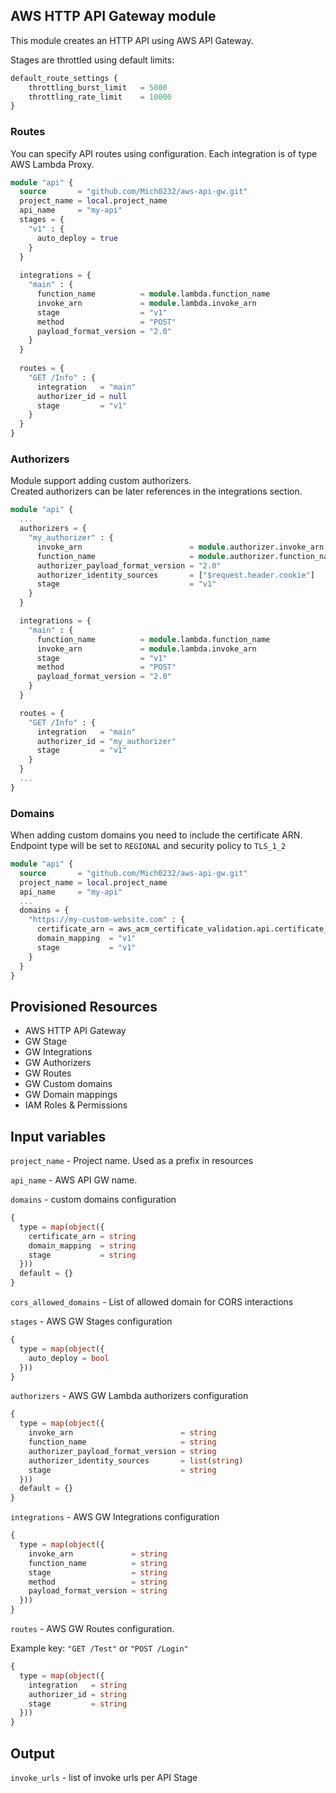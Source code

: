## AWS HTTP API Gateway module

This module creates an HTTP API using AWS API Gateway.  

Stages are throttled using default limits:

```terraform
default_route_settings {
    throttling_burst_limit   = 5000
    throttling_rate_limit    = 10000
}
```


### Routes 

You can specify API routes using configuration. Each integration is of type AWS Lambda Proxy.

```terraform
module "api" {
  source       = "github.com/Mich0232/aws-api-gw.git"
  project_name = local.project_name
  api_name     = "my-api"
  stages = {
    "v1" : {
      auto_deploy = true
    }
  }
  
  integrations = {
    "main" : {
      function_name          = module.lambda.function_name
      invoke_arn             = module.lambda.invoke_arn
      stage                  = "v1"
      method                 = "POST"
      payload_format_version = "2.0"
    }
  }
  
  routes = {
    "GET /Info" : {
      integration   = "main"
      authorizer_id = null
      stage         = "v1"
    }
  }
}
```

### Authorizers

Module support adding custom authorizers.  
Created authorizers can be later references in the integrations section.

```terraform
module "api" {
  ...
  authorizers = {
    "my_authorizer" : {
      invoke_arn                        = module.authorizer.invoke_arn
      function_name                     = module.authorizer.function_name
      authorizer_payload_format_version = "2.0"
      authorizer_identity_sources       = ["$request.header.cookie"]
      stage                             = "v1"
    }
  }

  integrations = {
    "main" : {
      function_name          = module.lambda.function_name
      invoke_arn             = module.lambda.invoke_arn
      stage                  = "v1"
      method                 = "POST"
      payload_format_version = "2.0"
    }
  }

  routes = {
    "GET /Info" : {
      integration   = "main"
      authorizer_id = "my_authorizer"
      stage         = "v1"
    }
  }
  ...
}
```

### Domains

When adding custom domains you need to include the certificate ARN.  
Endpoint type will be set to `REGIONAL` and security policy to `TLS_1_2`

```terraform
module "api" {
  source       = "github.com/Mich0232/aws-api-gw.git"
  project_name = local.project_name
  api_name     = "my-api"
  ...
  domains = {
    "https://my-custom-website.com" : {
      certificate_arn = aws_acm_certificate_validation.api.certificate_arn
      domain_mapping  = "v1"
      stage           = "v1"
    }
  }
}
```


## Provisioned Resources

 - AWS HTTP API Gateway 
 - GW Stage
 - GW Integrations
 - GW Authorizers
 - GW Routes
 - GW Custom domains
 - GW Domain mappings
 - IAM Roles & Permissions


## Input variables

`project_name` - Project name. Used as a prefix in resources

`api_name` - AWS API GW name.

`domains` - custom domains configuration

```terraform
{
  type = map(object({
    certificate_arn = string
    domain_mapping  = string
    stage           = string
  }))
  default = {}
}
```

`cors_allowed_domains` - List of allowed domain for CORS interactions

`stages` - AWS GW Stages configuration
```terraform
{
  type = map(object({
    auto_deploy = bool
  }))
}
```

`authorizers` - AWS GW Lambda authorizers configuration
```terraform
{
  type = map(object({
    invoke_arn                        = string
    function_name                     = string
    authorizer_payload_format_version = string
    authorizer_identity_sources       = list(string)
    stage                             = string
  }))
  default = {}
}
```

`integrations` - AWS GW Integrations configuration
```terraform
{
  type = map(object({
    invoke_arn             = string
    function_name          = string
    stage                  = string
    method                 = string
    payload_format_version = string
  }))
}
```

`routes` - AWS GW Routes configuration.

Example key: `"GET /Test"` or `"POST /Login"`
```terraform
{
  type = map(object({
    integration   = string
    authorizer_id = string
    stage         = string
  }))
}
```

## Output

`invoke_urls` - list of invoke urls per API Stage
